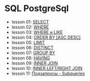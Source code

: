 # SQL PostgreSql

- lesson 01: [SELECT](lesson-01-DQL)
- lesson 02: [WHERE](lesson-01-DQL)
- lesson 03: [WHERE и  LIKE](lesson-01-DQL)
- lesson 04: [ORDER BY [ASC,DESC]](lesson-01-DQL)
- lesson 05: [LIMIT](lesson-01-DQL)
- lesson 06: [DISTINCT](lesson-01-DQL)
- lesson 07: [GROUP BY](lesson-01-DQL)
- lesson 08: [HAVING](lesson-01-DQL)
- lesson 09: [INNER JOIN](lesson-01-DQL)
- lesson 10: [INNER LEFT/RIGHT JOIN](lesson-01-DQL)
- lesson 11: [Подзапросы - Subqueries](lesson-01-DQL)
